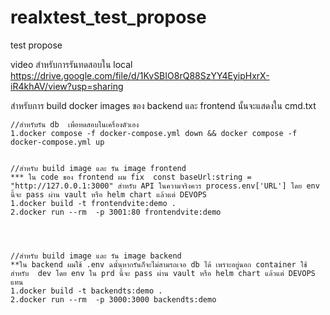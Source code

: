 # realxtest_test_propose
test propose

video สำหรับการรันทดสอบใน local
https://drive.google.com/file/d/1KvSBIO8rQ88SzYY4EyipHxrX-iR4khAV/view?usp=sharing



สำหรับการ build docker images ของ backend และ frontend นั้นจะแสดงใน cmd.txt

```
//สำหรับรัน db  เพื่อทดสอบในเครื่องตัวเอง
1.docker compose -f docker-compose.yml down && docker compose -f docker-compose.yml up   


//สำหรับ build image และ รัน image frontend 
*** ใน code ของ frontend ผม fix  const baseUrl:string = "http://127.0.0.1:3000" สำหรับ API ในความจริงควร process.env['URL'] โดย env นี้จะ pass ผ่าน vault หรือ helm chart แล้วแต่ DEVOPS
1.docker build -t frontendvite:demo .
2.docker run --rm  -p 3001:80 frontendvite:demo




//สำหรับ build image และ รัน image backend 
**ใน backend ผมใช้ .env ฉนั้นหากรันก็จะไม่สามรถเจอ db ได้ เพราะอยู่นอก container ใช้สำหรับ  dev โดย env ใน prd นี้จะ pass ผ่าน vault หรือ helm chart แล้วแต่ DEVOPS แทน
1.docker build -t backendts:demo .
2.docker run --rm  -p 3000:3000 backendts:demo


```
